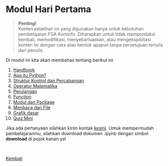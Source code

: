 <h1>Modul Hari Pertama</h1>

>**Penting!**</br>Konten pelatihan ini yang digunakan hanya untuk kebutuhan pembelajaran FGA Kominfo. Diharapkan untuk tidak memproduksi kembali, memodifikasi, menyebarluaskan, atau mengeksploitasi konten ini dengan cara atau bentuk apapun tanpa persetujuan tertulis dari penulis.

<p>Di modul ini kita akan membahas tentang berikut ini</p>
<ol>
    <li><a href="https://github.com/AbelKristanto/learning-course/blob/main/fga2022/day-1/ppt-day1.pdf">Handbook</a></li>
    <li><a href="https://nbviewer.org/github/AbelKristanto/kominfofgabatch2/blob/73790f9418a7d5858b60d304737fcfea88584a51/day1/bagian1.ipynb">Apa itu Python?</a></li>
    <li><a href="https://nbviewer.org/github/AbelKristanto/kominfofgabatch2/blob/73790f9418a7d5858b60d304737fcfea88584a51/day1/bagian2.ipynb">Struktur Kontrol dan Percabangan</a></li>
    <li><a href="https://nbviewer.org/github/AbelKristanto/kominfofgabatch2/blob/73790f9418a7d5858b60d304737fcfea88584a51/day1/bagian3.ipynb">Operator Matematika</a></li>
    <li><a href="https://nbviewer.org/github/AbelKristanto/kominfofgabatch2/blob/73790f9418a7d5858b60d304737fcfea88584a51/day1/bagian4.ipynb">Perulangan</a></li>
    <li><a href="https://nbviewer.org/github/AbelKristanto/kominfofgabatch2/blob/73790f9418a7d5858b60d304737fcfea88584a51/day1/bagian5.ipynb">Function</a></li>
    <li><a href="https://nbviewer.org/github/AbelKristanto/kominfofgabatch2/blob/73790f9418a7d5858b60d304737fcfea88584a51/day1/bagian6.ipynb">Modul dan Package</a></li>
    <li><a href="https://nbviewer.org/github/AbelKristanto/kominfofgabatch2/blob/73790f9418a7d5858b60d304737fcfea88584a51/day1/bagian7.ipynb">Menbaca dari File</a></li>
    <li><a href="https://nbviewer.org/github/AbelKristanto/kominfofgabatch2/blob/73790f9418a7d5858b60d304737fcfea88584a51/day1/bagian8.ipynb">Grafik dasar</a></li>
    <li><a href="https://nbviewer.org/github/AbelKristanto/kominfofgabatch2/blob/73790f9418a7d5858b60d304737fcfea88584a51/day1/miniquiz.ipynb">Quiz Mini</a></li>
</ol>

Jika ada pertanyaan silahkan kirim kontak [kesini](https://id.linkedin.com/in/abelkristanto/in). Untuk mempermudah pembelajaranmu, silahkan download dokumen .ipynb dengan simbol <b>download</b> di pojok kanan ya!

</br>

[Kembali](https://github.com/AbelKristanto/kominfofgabatch2/blob/main/README.md)
